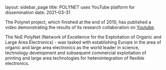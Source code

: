 layout: sidebar_page
title: POLYNET uses YouTube platform for dissemination
date: 2021-03-31

The Polynet project, which finished at the end of 2010, has published a video demonstrating the results of its research collaboration on [Youtube]( http://www.youtube.com/watch?v=kJhzZkzaNCw).
<!--break-->
The NoE PolyNet (Network of Excellence for the Exploitation of Organic and Large Area Electronics) - was tasked with establishing Europe in the area of organic and large area electronics as the world leader in science, technology development and subsequent commercial exploitation of printing and large area technologies for heterointegration of flexible electronics.
